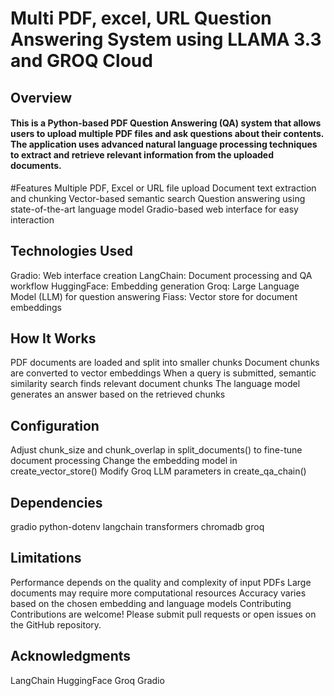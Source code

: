 # Multi PDF, excel, URL Question Answering System using LLAMA 3.3 and GROQ Cloud
## Overview
#### This is a Python-based PDF Question Answering (QA) system that allows users to upload multiple PDF files and ask questions about their contents. The application uses advanced natural language processing techniques to extract and retrieve relevant information from the uploaded documents.
#Features
  Multiple PDF, Excel or URL file upload
  Document text extraction and chunking
  Vector-based semantic search
  Question answering using state-of-the-art language model
  Gradio-based web interface for easy interaction

## Technologies Used
Gradio: Web interface creation
LangChain: Document processing and QA workflow
HuggingFace: Embedding generation
Groq: Large Language Model (LLM) for question answering
Fiass: Vector store for document embeddings

## How It Works
PDF documents are loaded and split into smaller chunks
Document chunks are converted to vector embeddings
When a query is submitted, semantic similarity search finds relevant document chunks
The language model generates an answer based on the retrieved chunks
## Configuration
Adjust chunk_size and chunk_overlap in split_documents() to fine-tune document processing
Change the embedding model in create_vector_store()
Modify Groq LLM parameters in create_qa_chain()
## Dependencies
gradio
python-dotenv
langchain
transformers
chromadb
groq
## Limitations
Performance depends on the quality and complexity of input PDFs
Large documents may require more computational resources
Accuracy varies based on the chosen embedding and language models
Contributing
Contributions are welcome! Please submit pull requests or open issues on the GitHub repository.

## Acknowledgments
LangChain
HuggingFace
Groq
Gradio
